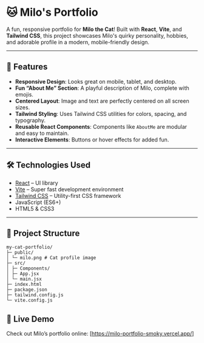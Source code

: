 # 🐱 Milo's Portfolio

A fun, responsive portfolio for **Milo the Cat**! Built with **React**, **Vite**, and **Tailwind CSS**, this project showcases Milo's quirky personality, hobbies, and adorable profile in a modern, mobile-friendly design.

---

## 🌟 Features

- **Responsive Design**: Looks great on mobile, tablet, and desktop.
- **Fun “About Me” Section**: A playful description of Milo, complete with emojis.
- **Centered Layout**: Image and text are perfectly centered on all screen sizes.
- **Tailwind Styling**: Uses Tailwind CSS utilities for colors, spacing, and typography.
- **Reusable React Components**: Components like `AboutMe` are modular and easy to maintain.
- **Interactive Elements**: Buttons or hover effects for added fun.

---

## 🛠️ Technologies Used

- [React](https://reactjs.org/) – UI library
- [Vite](https://vitejs.dev/) – Super fast development environment
- [Tailwind CSS](https://tailwindcss.com/) – Utility-first CSS framework
- JavaScript (ES6+)  
- HTML5 & CSS3

---

## 📁 Project Structure
```
my-cat-portfolio/
├─ public/
│ └─ milo.png # Cat profile image
├─ src/
│ ├─ Components/
│ ├─ App.jsx
│ └─ main.jsx
├─ index.html
├─ package.json
├─ tailwind.config.js
└─ vite.config.js
```
## 🚀 Live Demo

Check out Milo’s portfolio online: [https://milo-portfolio-smoky.vercel.app/]



